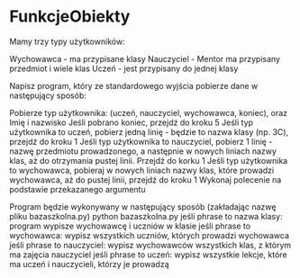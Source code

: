 # FunkcjeObiekty
Mamy trzy typy użytkowników:

Wychowawca - ma przypisane klasy
Nauczyciel - Mentor ma przypisany przedmiot i wiele klas
Uczeń - jest przypisany do jednej klasy

Napisz program, który ze standardowego wyjścia pobierze dane w następujący sposób:

Pobierze typ użytkownika: (uczeń, nauczyciel, wychowawca, koniec), oraz Imię i nazwisko Jeśli pobrano koniec, przejdź do kroku 5
Jeśli typ użytkownika to uczeń, pobierz jedną linię - będzie to nazwa klasy (np. 3C), przejdź do kroku 1
Jeśli typ użytkownika to nauczyciel, pobierz 1 linię - nazwę przedmiotu prowadzonego, a następnie w nowych liniach nazwy klas, aż do otrzymania pustej linii. Przejdź do korku 1
Jeśli typ użytkownika to wychowawca, pobieraj w nowych liniach nazwy klas, które prowadzi wychowawca, aż do pustej linii, przejdź do kroku 1
Wykonaj polecenie na podstawie przekazanego argumentu

Program będzie wykonywany w następujący sposób (zakładając nazwę pliku bazaszkolna.py)
python bazaszkolna.py <phrase>
jeśli phrase to nazwa klasy: program wypisze wychowawcę i uczniów w klasie
jeśli phrase to wychowawca: wypisz wszystkich uczniów, których prowadzi wychowawca
jeśli phrase to nauczyciel: wypisz wychowawców wszystkich klas, z którym ma zajęcia nauczyciel
jeśli phrase to uczeń: wypisz wszystkie lekcje, które ma uczeń i nauczycieli, którzy je prowadzą

